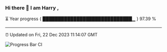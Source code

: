 ### Hi there 👋 I am Harry , 

⏳ Year progress { █████████████████████████████▁ } 97.39 %

---

⏰ Updated on Fri, 22 Dec 2023 11:14:07 GMT

![Progress Bar CI](https://github.com/duykhang68/duykhang68/workflows/Progress%20Bar%20CI/badge.svg)
